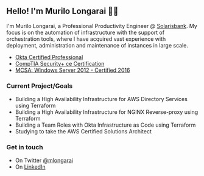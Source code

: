 ## Hello! I'm Murilo Longarai ✌🏼

I'm Murilo Longarai, a Professional Productivity Engineer @ [Solarisbank](https://www.solarisbank.com/en/). My focus is on the automation of infrastructure with the support of orchestration tools, where I have acquired vast experience with deployment, administration and maintenance of instances in large scale.

- [ Okta Certified Professional](https://www.youracclaim.com/badges/424dd72d-bf1d-4c00-a1ae-a2cf4f9b9809/linked_in_profile)
- [ CompTIA Security+ ce Certification](https://www.youracclaim.com/badges/0c3d402b-434d-444f-b083-03f8a914a0e7/linked_in_profile)
- [ MCSA: Windows Server 2012 - Certified 2016](https://www.youracclaim.com/badges/ac48e866-9553-467d-91d6-ebe7665a9e8d/linked_in_profile)

### Current Project/Goals

- Building a High Availability Infrastructure for AWS Directory Services using Terraform
- Building a High Availability Infrastructure for NGINX Reverse-proxy using Terraform
- Building a Team Roles with Okta Infrastructure as Code using Terraform
- Studying to take the AWS Certified Solutions Architect

### Get in touch

- On Twitter [@mlongarai](https://www.twitter.com/murilo_longarai)
- On [LinkedIn](https://www.linkedin.com/in/murilolongarai/)
